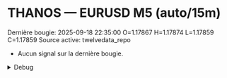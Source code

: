 # THANOS — EURUSD M5 (auto/15m)
Dernière bougie: 2025-09-18 22:35:00  O=1.17867  H=1.17874  L=1.17859  C=1.17859
Source active: twelvedata_repo

- Aucun signal sur la dernière bougie.

<details><summary>Debug</summary>

- TD_API_KEY manquant.

</details>